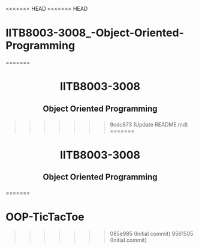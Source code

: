 <<<<<<< HEAD
<<<<<<< HEAD
# IITB8003-3008\_-Object-Oriented-Programming
=======
 # <p align="center" > IITB8003-3008 </p>
## <p align="center"> Object Oriented Programming </p>
>>>>>>> 9cdc873 (Update README.md)
=======
 # <p align="center" > IITB8003-3008 </p>
## <p align="center"> Object Oriented Programming </p>
=======
# OOP-TicTacToe
>>>>>>> 085e985 (Initial commit)
>>>>>>> 9561505 (Initial commit)
